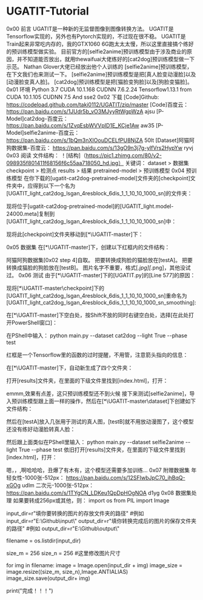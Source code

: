 # UGATIT-Tutorial
 
0x00 前言
UGATIT是一种新的无监督图像到图像转换方法。
UGATIT是Tensorflow实现的，另外也有Pytorch实现的，不过现在很不稳。
UGATIT是Train起来非常吃内存的，我的GTX1060 6G跑太太太慢，所以这里直接搞个练好的预训练模型做实验。
目前官方的[selfie2anime]预训练模型由于涉及商业的原因，并不知道能否放出，就用thewaifuai大佬练好的[cat2dog]预训练模型做一下示范。
Nathan Glover大佬已经放出他个人训练的 [selfie2anime]预训练模型，在下文我们也来测试一下。
[selfie2anime]预训练模型是把[真人脸变动漫脸]以及[动漫脸变真人脸]。
[cat2dog]预训练模型是把[猫脸变狗脸]以及[狗脸变猫脸]。
0x01 环境
Python 3.7
CUDA 10.1.168
CUDNN 7.6.2.24
Tensorflow1.13.1 from CUDA 10.1.105 CUDNN 7.5 And sse2
0x02 下载
[Code]Github:
https://codeload.github.com/taki0112/UGATIT/zip/master
[Code]百度云：
https://pan.baidu.com/s/1JUdr5b_vO3MJyyRtWgpWzA
ajsu
[P-Model]cat2dog-百度云：
https://pan.baidu.com/s/1ZvqEsbWVVpID1E_KCje1Aw 
aw35 
[P-Model]selfie2anime-百度云：
https://pan.baidu.com/s/1bQm3nXIOouDCELfPU8NjZA 
50lt 
[Dataset]阿猫阿狗数据集-百度云：
https://pan.baidu.com/s/13gO9n3j7g-ylfVrs2HypYw 
ryvj 
0x03 阅读
文件结构：
！[结构]（https://pic1.zhimg.com/80/v2-098935f801411f68156f6c55aa718050_hd.jpg）
关键词：
dataset > 数据集
checkpoint > 检测点
results > 结果
pretrained-model > 预训练模型
0x04 预训练模型
在你下载的[ugatit-cat2dog-pretrained-model]文件夹的[checkpoint]文件夹中，应得到以下一个名为[UGATIT_light_cat2dog_lsgan_4resblock_6dis_1_1_10_10_1000_sn]的文件夹：

现将位于[ugatit-cat2dog-pretrained-model]的[UGATIT_light.model-24000.meta]复制到[UGATIT_light_cat2dog_lsgan_4resblock_6dis_1_1_10_10_1000_sn]中：

现将此[checkpoint]文件夹移动到[*\UGATIT-master]下：

0x05 数据集
在[*\UGATIT-master]下，创建以下红框内的文件结构：

阿猫阿狗数据集[0x02 step 4]自取。
把要转换成狗脸的猫脸放在[testA]。
把要转换成猫脸的狗脸放在[testB]。
图片名字不重要，格式[*.jpg][*.png]，其他没试过。
0x06 测试
由于[*\UGATIT-master]下的[UGATIT.py]的[Line 577]的原因：

现将[*\UGATIT-master\checkpoint]下的[UGATIT_light_cat2dog_lsgan_4resblock_6dis_1_1_10_10_1000_sn]重命名为[UGATIT_light_cat2dog_lsgan_4resblock_6dis_1_1_10_10_1000_sn_smoothing]:

在[*\UGATIT-master]下空白处，按Shift不放的同时右键空白处，选择[在此处打开PowerShell窗口]：

在PShell中输入：
python main.py --dataset cat2dog --light True --phase test

红框是一个Tensorflow里的函数的过时提醒，不用管，注意箭头指向的信息：

在[*\UGATIT-master]下，自动新生成了四个文件夹：

打开[results]文件夹，在里面的下级文件里找到[index.html]，打开：

emmm,效果有点差，这只预训练模型还不到火候
接下来测试[selfie2anime]，导入预训练模型跟上面一样的操作，然后在[*\UGATIT-master\dataset]下创建如下文件结构：

然后在[testA]放入几张用于测试的真人图，[testB]就不用放动漫图了，这个模型还没有练好动漫脸转真人脸：

然后跟上面类似在PShell里输入：
python main.py --dataset selfie2anime --light True --phase test
依旧打开[results]文件夹，在里面的下级文件里找到[index.html]，打开：

嗯，，,啊哈哈哈，丑爆了有木有，这个模型还需要多加训练...
0x07 附赠数据集
年轻女性-1000张-512px：
https://pan.baidu.com/s/12SFIwbJpC70_ihBqQ-xGOg 
udlm
二次元-1000张-512px：
https://pan.baidu.com/s/1TYgCN_LDKeu1QpDpHOgNOA 
d1yg 
0x08 数据集处理
如果要转成256px或其他，则：
import os
from PIL import Image

input_dir=r"填你要转换的图片的存放文件夹的路径"
#例如 input_dir=r"E:\Github\input\\"
output_dir=r"填你转换完成后的图片的保存文件夹的路径"
#例如 output_dir=r"E:\Github\output\\"

filename = os.listdir(input_dir)

size_m = 256
size_n = 256
#这里修改图片尺寸
 
for img in filename:
    image = Image.open(input_dir + img)
    image_size = image.resize((size_m, size_n),Image.ANTIALIAS)
    image_size.save(output_dir+ img)

print("完成！！！")
